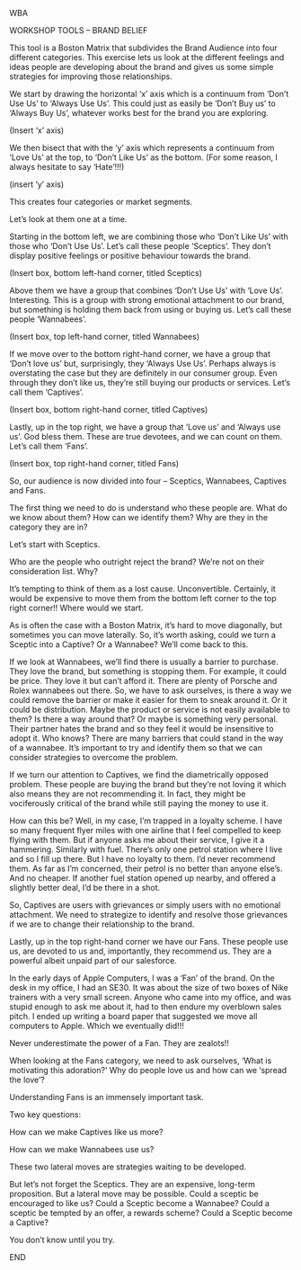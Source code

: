 WBA


WORKSHOP TOOLS – BRAND BELIEF


This tool is a Boston Matrix that subdivides the Brand Audience into four different categories. This exercise lets us look at the different feelings and ideas people are developing about the brand and gives us some simple strategies for improving those relationships.


We start by drawing the horizontal ‘x’ axis which is a continuum from ‘Don’t Use Us’ to ‘Always Use Us’. This could just as easily be ‘Don’t Buy us’ to ‘Always Buy Us’, whatever works best for the brand you are exploring.


(Insert ‘x’ axis)


We then bisect that with the ‘y’ axis which represents a continuum from ‘Love Us’ at the top, to ‘Don’t Like Us’ as the bottom. (For some reason, I always hesitate to say ‘Hate’!!!)


(insert ‘y’ axis)


This creates four categories or market segments.


Let’s look at them one at a time.


Starting in the bottom left, we are combining those who ‘Don’t Like Us’ with those who ‘Don’t Use Us’. Let’s call these people ‘Sceptics’. They don’t display positive feelings or positive behaviour towards the brand.


(Insert box, bottom left-hand corner, titled Sceptics)


Above them we have a group that combines ‘Don’t Use Us’ with ‘Love Us’. Interesting. This is a group with strong emotional attachment to our brand, but something is holding them back from using or buying us. Let’s call these people ‘Wannabees’.


(Insert box, top left-hand corner, titled Wannabees)


If we move over to the bottom right-hand corner, we have a group that ‘Don’t love us’ but, surprisingly, they ‘Always Use Us’. Perhaps always is overstating the case but they are definitely in our consumer group. Even through they don’t like us, they’re still buying our products or services. Let’s call them ‘Captives’.


(Insert box, bottom right-hand corner, titled Captives)


Lastly, up in the top right, we have a group that ‘Love us’ and ‘Always use us’. God bless them. These are true devotees, and we can count on them. Let’s call them ‘Fans’.


(Insert box, top right-hand corner, titled Fans)


So, our audience is now divided into four – Sceptics, Wannabees, Captives and Fans.


The first thing we need to do is understand who these people are. What do we know about them? How can we identify them? Why are they in the category they are in?


Let’s start with Sceptics.


Who are the people who outright reject the brand? We’re not on their consideration list. Why?


It’s tempting to think of them as a lost cause. Unconvertible. Certainly, it would be expensive to move them from the bottom left corner to the top right corner!! Where would we start.


As is often the case with a Boston Matrix, it’s hard to move diagonally, but sometimes you can move laterally. So, it’s worth asking, could we turn a Sceptic into a Captive? Or a Wannabee? We’ll come back to this.


If we look at Wannabees, we’ll find there is usually a barrier to purchase. They love the brand, but something is stopping them. For example, it could be price. They love it but can’t afford it. There are plenty of Porsche and Rolex wannabees out there. So, we have to ask ourselves, is there a way we could remove the barrier or make it easier for them to sneak around it. Or it could be distribution. Maybe the product or service is not easily available to them? Is there a way around that? Or maybe is something very personal. Their partner hates the brand and so they feel it would be insensitive to adopt it. Who knows? There are many barriers that could stand in the way of a wannabee. It’s important to try and identify them so that we can consider strategies to overcome the problem.


If we turn our attention to Captives, we find the diametrically opposed problem. These people are buying the brand but they’re not loving it which also means they are not recommending it. In fact, they might be vociferously critical of the brand while still paying the money to use it.


How can this be? Well, in my case, I’m trapped in a loyalty scheme. I have so many frequent flyer miles with one airline that I feel compelled to keep flying with them. But if anyone asks me about their service, I give it a hammering. Similarly with fuel. There’s only one petrol station where I live and so I fill up there. But I have no loyalty to them. I’d never recommend them. As far as I’m concerned, their petrol is no better than anyone else’s. And no cheaper. If another fuel station opened up nearby, and offered a slightly better deal, I’d be there in a shot.


So, Captives are users with grievances or simply users with no emotional attachment. We need to strategize to identify and resolve those grievances if we are to change their relationship to the brand.


Lastly, up in the top right-hand corner we have our Fans. These people use us, are devoted to us and, importantly, they recommend us. They are a powerful albeit unpaid part of our salesforce.


In the early days of Apple Computers, I was a ‘Fan’ of the brand. On the desk in my office, I had an SE30. It was about the size of two boxes of Nike trainers with a very small screen. Anyone who came into my office, and was stupid enough to ask me about it, had to then endure my overblown sales pitch. I ended up writing a board paper that suggested we move all computers to Apple. Which we eventually did!!!


Never underestimate the power of a Fan. They are zealots!!


When looking at the Fans category, we need to ask ourselves, ‘What is motivating this adoration?’ Why do people love us and how can we ‘spread the love’?


Understanding Fans is an immensely important task.


Two key questions:


How can we make Captives like us more?


How can we make Wannabees use us?


These two lateral moves are strategies waiting to be developed.


But let’s not forget the Sceptics. They are an expensive, long-term proposition. But a lateral move may be possible. Could a sceptic be encouraged to like us? Could a Sceptic become a Wannabee? Could a sceptic be tempted by an offer, a rewards scheme? Could a Sceptic become a Captive?


You don’t know until you try.


END

